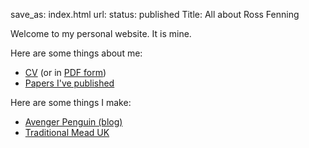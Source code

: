 save_as: index.html
url: 
status: published
Title: All about Ross Fenning

Welcome to my personal website. It is mine.

Here are some things about me:

* [CV](/cv/) (or in [PDF form](/cv.pdf))
* [Papers I've published](/papers/)

Here are some things I make:

* [Avenger Penguin (blog)](http://avengerpenguin.com/)
* [Traditional Mead UK](http://traditionalmead.uk/)
